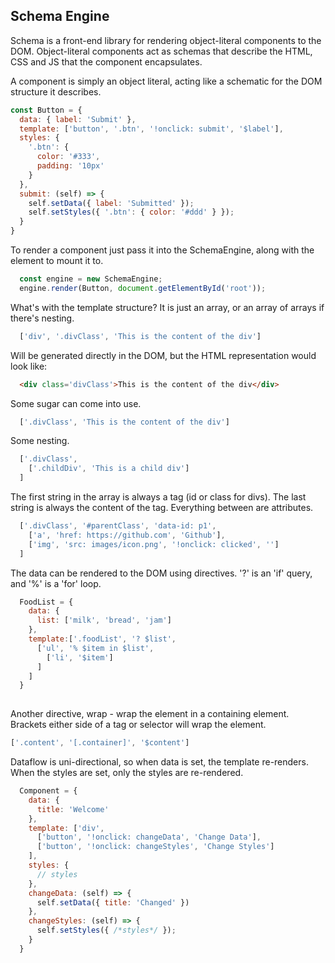 ## Schema Engine

Schema is a front-end library for rendering object-literal components to the DOM. Object-literal components act as schemas that describe the HTML, CSS and JS that the component encapsulates.

A component is simply an object literal, acting like a schematic for the DOM structure it describes.

```javascript
const Button = {
  data: { label: 'Submit' },
  template: ['button', '.btn', '!onclick: submit', '$label'],
  styles: {
    '.btn': {
      color: '#333',
      padding: '10px'
    }
  },
  submit: (self) => {
    self.setData({ label: 'Submitted' });
    self.setStyles({ '.btn': { color: '#ddd' } });
  }
}
```

To render a component just pass it into the SchemaEngine, along with the element to mount it to.

```javascript
  const engine = new SchemaEngine;
  engine.render(Button, document.getElementById('root'));
```

What's with the template structure? It is just an array, or an array of arrays if there's nesting.

```javascript
  ['div', '.divClass', 'This is the content of the div']
```
Will be generated directly in the DOM, but the HTML representation would look like:
```html
  <div class='divClass'>This is the content of the div</div>
```

Some sugar can come into use.

```javascript
  ['.divClass', 'This is the content of the div']
```

Some nesting.

```javascript
  ['.divClass',
    ['.childDiv', 'This is a child div']
  ]
```

The first string in the array is always a tag (id or class for divs). The last string is always the content of the tag. Everything between are attributes.

```javascript
  ['.divClass', '#parentClass', 'data-id: p1',
    ['a', 'href: https://github.com', 'Github'],
    ['img', 'src: images/icon.png', '!onclick: clicked', '']
  ]
```

The data can be rendered to the DOM using directives. '?' is an 'if' query, and '%' is a 'for' loop.

```javascript
  FoodList = {
    data: {
      list: ['milk', 'bread', 'jam']
    },
    template:['.foodList', '? $list',
      ['ul', '% $item in $list',
        ['li', '$item']
      ]
    ]
  }
  
```

Another directive, wrap - wrap the element in a containing element. Brackets either side of a tag or selector will wrap the element.

```javascript
['.content', '[.container]', '$content']
```

Dataflow is uni-directional, so when data is set, the template re-renders. When the styles are set, only the styles are re-rendered.

```javascript
  Component = {
    data: {
      title: 'Welcome'
    },
    template: ['div',
      ['button', '!onclick: changeData', 'Change Data'],
      ['button', '!onclick: changeStyles', 'Change Styles']
    ],
    styles: {
      // styles
    },
    changeData: (self) => {
      self.setData({ title: 'Changed' })
    },
    changeStyles: (self) => {
      self.setStyles({ /*styles*/ });
    }
  }
```
